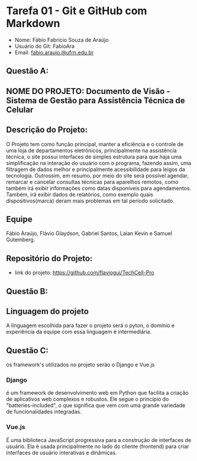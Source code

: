 # Tarefa 01 - Git e GitHub com Markdown

* Nome: Fábio Fabrício Souza de Araújo
* Usuário do Git: FabioAra
* Email: fabio.araujo.@ufrn.edu.br

## Questão A:
## NOME DO PROJETO: Documento de Visão - Sistema de Gestão para Assistência Técnica de Celular
## Descrição do Projeto: 
O Projeto tem como função principal, manter a eficiência e o controle de uma loja de departamentos eletrônicos, principalmente na assistência técnica, o site possui interfaces de simples estrutura para que haja uma simplificação na interação do usuário com o programa, fazendo assim, uma filtragem de dados melhor e principalmente acessibilidade para leigos da tecnologia. Outrossim, em resumo, por meio do site será possível agendar, remarcar e cancelar consultas técnicas para aparelhos remotos, como também irá exibir informações como datas disponíveis para agendamentos. Também, irá exibir dados de relatórios, como exemplo quais dispositivos(marca) deram mais problemas em tal período solicitado.

## Equipe
Fábio Araújo, Flávio Glaydson, Gabriel Santos, Laian Kevin e Samuel Gutemberg.

## Repositório do Projeto:
* link do projeto: https://github.com/flaviogui/TechCell-Pro

## Questão B:

## Linguagem do projeto
 A linguagem escolhida para fazer o projeto será o pyton, o domínio e experiência da equipe com essa linguagem é intermediária.

## Questão C:

os framework's utilizados no projeto serão o Django e Vue.js 

### Django
é um framework de desenvolvimento web em Python que facilita a criação de aplicativos web complexos e robustos. Ele segue o princípio do "batteries-included", o que significa que vem com uma grande variedade de funcionalidades integradas.
### Vue.js
É uma biblioteca JavaScript progressiva para a construção de interfaces de usuário. Ela é usada principalmente no lado do cliente (frontend) para criar interfaces de usuário interativas e dinâmicas. 


